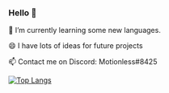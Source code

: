 ### Hello 👋
🌱 I’m currently learning some new languages.

😄 I have lots of ideas for future projects

📫 Contact me on Discord: Motionless#8425

[![Top Langs](https://github-readme-stats.vercel.app/api/top-langs/?username=MotionlessMatt&layout=compact&theme=dark)](https://github.com/anuraghazra/github-readme-stats)

<!--
**MotionlessMatt/MotionlessMatt** is a ✨ _special_ ✨ repository because its `README.md` (this file) appears on your GitHub profile.

Here are some ideas to get you started:

- 🔭 I’m currently working on ...
- 🌱 I’m currently learning ...
- 👯 I’m looking to collaborate on ...
- 🤔 I’m looking for help with ...
- 💬 Ask me about ...
- 📫 How to reach me: ...
- 😄 Pronouns: ...
- ⚡ Fun fact: ...
-->
